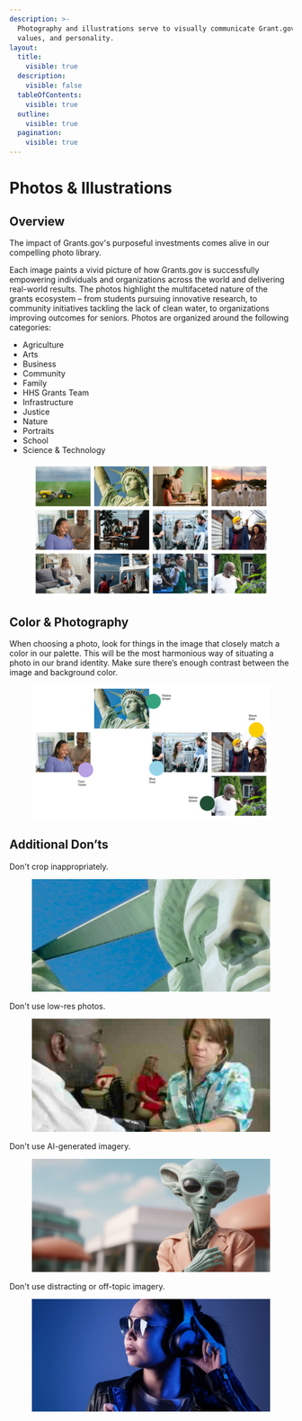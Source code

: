 ```yaml
---
description: >-
  Photography and illustrations serve to visually communicate Grant.gov's story,
  values, and personality.
layout:
  title:
    visible: true
  description:
    visible: false
  tableOfContents:
    visible: true
  outline:
    visible: true
  pagination:
    visible: true
---
```


# Photos & Illustrations

## Overview

The impact of Grants.gov's purposeful investments comes alive in our compelling photo library.

Each image paints a vivid picture of how Grants.gov is successfully empowering individuals and organizations across the world and delivering real-world results. The photos highlight the multifaceted nature of the grants ecosystem – from students pursuing innovative research, to community initiatives tackling the lack of clean water, to organizations improving outcomes for seniors. Photos are organized around the following categories:

* Agriculture
* Arts
* Business
* Community
* Family
* HHS Grants Team
* Infrastructure
* Justice
* Nature
* Portraits
* School
* Science & Technology

<figure><img src="../../.gitbook/assets/Simpler Grants Photography Overview.jpg" alt=""><figcaption></figcaption></figure>

## Color & Photography

When choosing a photo, look for things in the image that closely match a color in our palette. This will be the most harmonious way of situating a photo in our brand identity. Make sure there’s enough contrast between the image and background color.

<figure><img src="../../.gitbook/assets/Simpler Grants Color &#x26; Photography.jpg" alt=""><figcaption></figcaption></figure>

## Additional Don’ts

Don't crop inappropriately.

<figure><img src="../../.gitbook/assets/simpler grants photos do not crop inappropriately.png" alt=""><figcaption></figcaption></figure>



Don't use low-res photos.

<figure><img src="../../.gitbook/assets/simpler grants photos do not use low res photos.png" alt=""><figcaption></figcaption></figure>



Don't use AI-generated imagery.

<figure><img src="../../.gitbook/assets/simpler grants photos do not use AI-generated imagery.png" alt=""><figcaption></figcaption></figure>



Don't use distracting or off-topic imagery.

<figure><img src="../../.gitbook/assets/simpler grants photos do not use distracting or off-topic imagery.png" alt=""><figcaption></figcaption></figure>

